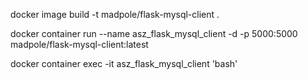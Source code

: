 

docker image build -t madpole/flask-mysql-client .

docker container run --name asz_flask_mysql_client -d -p 5000:5000 madpole/flask-mysql-client:latest

docker container exec -it asz_flask_mysql_client 'bash'